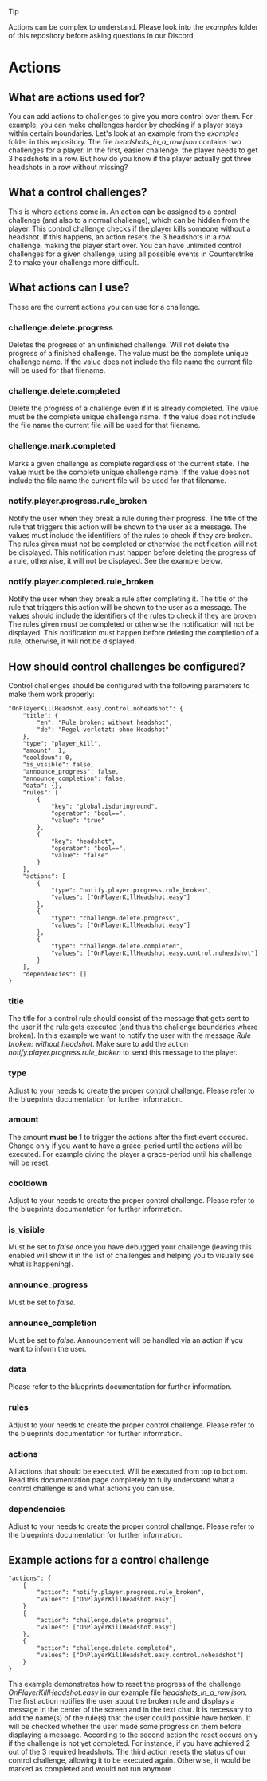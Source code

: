 > [!TIP]
> Actions can be complex to understand. Please look into the *examples* folder of this repository before asking questions in our Discord.

# Actions

## What are actions used for?

You can add actions to challenges to give you more control over them. For example, you can make challenges harder by checking if a player stays within certain boundaries. Let's look at an example from the *examples* folder in this repository. The file *headshots_in_a_row.json* contains two challenges for a player. In the first, easier challenge, the player needs to get 3 headshots in a row. But how do you know if the player actually got three headshots in a row without missing?

## What a control challenges?

This is where actions come in. An action can be assigned to a control challenge (and also to a normal challenge), which can be hidden from the player. This control challenge checks if the player kills someone without a headshot. If this happens, an action resets the 3 headshots in a row challenge, making the player start over. You can have unlimited control challenges for a given challenge, using all possible events in Counterstrike 2 to make your challenge more difficult.

## What actions can I use?

These are the current actions you can use for a challenge.

### challenge.delete.progress

Deletes the progress of an unfinished challenge. Will not delete the progress of a finished challenge. The value must be the complete unique challenge name. If the value does not include the file name the current file will be used for that filename.

### challenge.delete.completed

Delete the progress of a challenge even if it is already completed. The value must be the complete unique challenge name. If the value does not include the file name the current file will be used for that filename.

### challenge.mark.completed

Marks a given challenge as complete regardless of the current state. The value must be the complete unique challenge name. If the value does not include the file name the current file will be used for that filename.

### notify.player.progress.rule_broken

Notify the user when they break a rule during their progress. The title of the rule that triggers this action will be shown to the user as a message. The values must include the identifiers of the rules to check if they are broken. The rules given must not be completed or otherwise the notification will not be displayed. This notification must happen before deleting the progress of a rule, otherwise, it will not be displayed. See the example below.

### notify.player.completed.rule_broken

Notify the user when they break a rule after completing it. The title of the rule that triggers this action will be shown to the user as a message. The values should include the identifiers of the rules to check if they are broken. The rules given must be completed or otherwise the notification will not be displayed. This notification must happen before deleting the completion of a rule, otherwise, it will not be displayed.

## How should control challenges be configured?

Control challenges should be configured with the following parameters to make them work properly:

```
"OnPlayerKillHeadshot.easy.control.noheadshot": {
    "title": {
        "en": "Rule broken: without headshot",
        "de": "Regel verletzt: ohne Headshot"
    },
    "type": "player_kill",
    "amount": 1,
    "cooldown": 0,
    "is_visible": false,
    "announce_progress": false,
    "announce_completion": false,
    "data": {},
    "rules": [
        {
            "key": "global.isduringround",
            "operator": "bool==",
            "value": "true"
        },
        {
            "key": "headshot",
            "operator": "bool==",
            "value": "false"
        }
    ],
    "actions": [
        {
            "type": "notify.player.progress.rule_broken",
            "values": ["OnPlayerKillHeadshot.easy"]
        },
        {
            "type": "challenge.delete.progress",
            "values": ["OnPlayerKillHeadshot.easy"]
        },
        {
            "type": "challenge.delete.completed",
            "values": ["OnPlayerKillHeadshot.easy.control.noheadshot"]
        }
    ],
    "dependencies": []
}
```

### title

The title for a control rule should consist of the message that gets sent to the user if the rule gets executed (and thus the challenge boundaries where broken). In this example we want to notify the user with the message *Rule broken: without headshot*. Make sure to add the action *notify.player.progress.rule_broken* to send this message to the player.

### type

Adjust to your needs to create the proper control challenge. Please refer to the blueprints documentation for further information.

### amount

The amount **must be** 1 to trigger the actions after the first event occured. Change only if you want to have a grace-period until the actions will be executed. For example giving the player a grace-period until his challenge will be reset.

### cooldown

Adjust to your needs to create the proper control challenge. Please refer to the blueprints documentation for further information.

### is_visible

Must be set to *false* once you have debugged your challenge (leaving this enabled will show it in the list of challenges and helping you to visually see what is happening).

### announce_progress

Must be set to *false*.

### announce_completion

Must be set to *false*. Announcement will be handled via an action if you want to inform the user.

### data

Please refer to the blueprints documentation for further information.

### rules

Adjust to your needs to create the proper control challenge. Please refer to the blueprints documentation for further information.

### actions

All actions that should be executed. Will be executed from top to bottom. Read this documentation page completely to fully understand what a control challenge is and what actions you can use.


### dependencies

Adjust to your needs to create the proper control challenge. Please refer to the blueprints documentation for further information.

## Example actions for a control challenge

```
"actions": {
    {
        "action": "notify.player.progress.rule_broken",
        "values": ["OnPlayerKillHeadshot.easy"]
    }
    {
        "action": "challenge.delete.progress",
        "values": ["OnPlayerKillHeadshot.easy"]
    },
    {
        "action": "challenge.delete.completed",
        "values": ["OnPlayerKillHeadshot.easy.control.noheadshot"]
    }
}
```

This example demonstrates how to reset the progress of the challenge *OnPlayerKillHeadshot.easy* in our example file *headshots_in_a_row.json*. The first action notifies the user about the broken rule and displays a message in the center of the screen and in the text chat. It is necessary to add the name(s) of the rule(s) that the user could possible have broken. It will be checked whether the user made some progress on them before displaying a message. According to the second action the reset occurs only if the challenge is not yet completed. For instance, if you have achieved 2 out of the 3 required headshots. The third action resets the status of our control challenge, allowing it to be executed again. Otherwise, it would be marked as completed and would not run anymore.